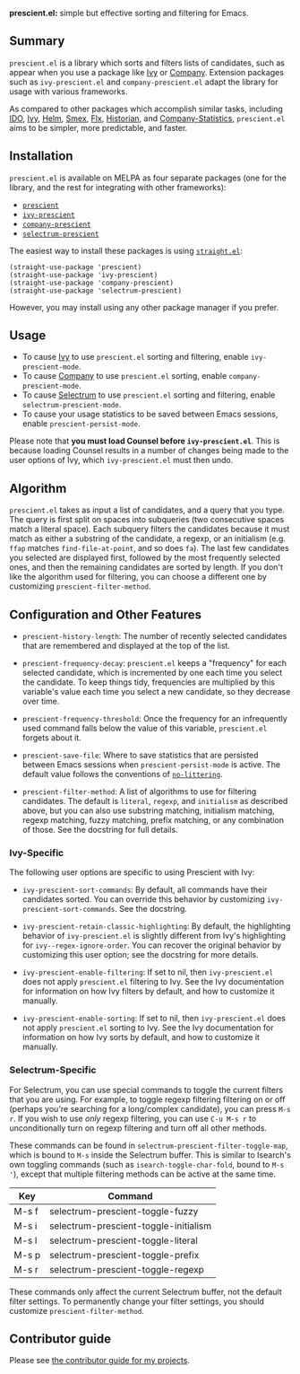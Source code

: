 **prescient.el:** simple but effective sorting and filtering for
Emacs.

## Summary

`prescient.el` is a library which sorts and filters lists of
candidates, such as appear when you use a package like [Ivy] or
[Company]. Extension packages such as `ivy-prescient.el` and
`company-prescient.el` adapt the library for usage with various
frameworks.

As compared to other packages which accomplish similar tasks,
including [IDO], [Ivy], [Helm], [Smex], [Flx], [Historian], and
[Company-Statistics], `prescient.el` aims to be simpler, more
predictable, and faster.

## Installation

`prescient.el` is available on MELPA as four separate packages (one
for the library, and the rest for integrating with other frameworks):

* [`prescient`](https://melpa.org/#/prescient)
* [`ivy-prescient`](https://melpa.org/#/ivy-prescient)
* [`company-prescient`](https://melpa.org/#/company-prescient)
* [`selectrum-prescient`](https://melpa.org/#/selectrum-prescient)

The easiest way to install these packages is using
[`straight.el`][straight.el]:

    (straight-use-package 'prescient)
    (straight-use-package 'ivy-prescient)
    (straight-use-package 'company-prescient)
    (straight-use-package 'selectrum-prescient)

However, you may install using any other package manager if you
prefer.

## Usage

* To cause [Ivy] to use `prescient.el` sorting and filtering, enable
  `ivy-prescient-mode`.
* To cause [Company] to use `prescient.el` sorting, enable
  `company-prescient-mode`.
* To cause [Selectrum] to use `prescient.el` sorting and filtering,
  enable `selectrum-prescient-mode`.
* To cause your usage statistics to be saved between Emacs sessions,
  enable `prescient-persist-mode`.

Please note that **you must load Counsel before `ivy-prescient.el`**.
This is because loading Counsel results in a number of changes being
made to the user options of Ivy, which `ivy-prescient.el` must then
undo.

## Algorithm

`prescient.el` takes as input a list of candidates, and a query that
you type. The query is first split on spaces into subqueries (two
consecutive spaces match a literal space). Each subquery filters the
candidates because it must match as either a substring of the
candidate, a regexp, or an initialism (e.g. `ffap` matches
`find-file-at-point`, and so does `fa`). The last few candidates you
selected are displayed first, followed by the most frequently selected
ones, and then the remaining candidates are sorted by length. If you
don't like the algorithm used for filtering, you can choose a
different one by customizing `prescient-filter-method`.

## Configuration and Other Features

* `prescient-history-length`: The number of recently selected
  candidates that are remembered and displayed at the top of the list.

* `prescient-frequency-decay`: `prescient.el` keeps a "frequency" for
  each selected candidate, which is incremented by one each time you
  select the candidate. To keep things tidy, frequencies are
  multiplied by this variable's value each time you select a new
  candidate, so they decrease over time.

* `prescient-frequency-threshold`: Once the frequency for an
  infrequently used command falls below the value of this variable,
  `prescient.el` forgets about it.

* `prescient-save-file`: Where to save statistics that are persisted
  between Emacs sessions when `prescient-persist-mode` is active. The
  default value follows the conventions of
  [`no-littering`][no-littering].

* `prescient-filter-method`: A list of algorithms to use for filtering
  candidates. The default is `literal`, `regexp`, and `initialism` as
  described above, but you can also use substring matching, initialism
  matching, regexp matching, fuzzy matching, prefix matching, or any
  combination of those. See the docstring for full details.

### Ivy-Specific
The following user options are specific to using Prescient with Ivy:

* `ivy-prescient-sort-commands`: By default, all commands have their
  candidates sorted. You can override this behavior by customizing
  `ivy-prescient-sort-commands`. See the docstring.

* `ivy-prescient-retain-classic-highlighting`: By default, the
  highlighting behavior of `ivy-prescient.el` is slightly different
  from Ivy's highlighting for `ivy--regex-ignore-order`. You can
  recover the original behavior by customizing this user option; see
  the docstring for more details.

* `ivy-prescient-enable-filtering`: If set to nil, then
  `ivy-prescient.el` does not apply `prescient.el` filtering to Ivy.
  See the Ivy documentation for information on how Ivy filters by
  default, and how to customize it manually.

* `ivy-prescient-enable-sorting`: If set to nil, then
  `ivy-prescient.el` does not apply `prescient.el` sorting to Ivy. See
  the Ivy documentation for information on how Ivy sorts by default,
  and how to customize it manually.

### Selectrum-Specific
For Selectrum, you can use special commands to toggle the current
filters that you are using. For example, to toggle regexp filtering
filtering on or off (perhaps you're searching for a long/complex
candidate), you can press `M-s r`. If you wish to use *only* regexp
filtering, you can use `C-u M-s r` to unconditionally turn on regexp
filtering and turn off all other methods.

These commands can be found in
`selectrum-prescient-filter-toggle-map`,
which is bound to `M-s` inside the Selectrum buffer. This is similar
to Isearch's own toggling commands (such as
`isearch-toggle-char-fold`, bound to `M-s '`), except that multiple
filtering methods can be active at the same time.

| Key   | Command                               |
|-------|---------------------------------------|
| M-s f | selectrum-prescient-toggle-fuzzy      |
| M-s i | selectrum-prescient-toggle-initialism |
| M-s l | selectrum-prescient-toggle-literal    |
| M-s p | selectrum-prescient-toggle-prefix     |
| M-s r | selectrum-prescient-toggle-regexp     |

These commands only affect the current Selectrum buffer, not the
default filter settings. To permanently change your filter settings,
you should customize `prescient-filter-method`.

## Contributor guide

Please see [the contributor guide for my
projects](https://github.com/raxod502/contributor-guide).

[company]: https://github.com/company-mode/company-mode
[company-statistics]: https://github.com/company-mode/company-statistics
[counsel]: https://github.com/abo-abo/swiper#counsel
[flx]: https://github.com/lewang/flx
[helm]: https://github.com/emacs-helm/helm
[historian]: https://github.com/PythonNut/historian.el
[ido]: https://www.gnu.org/software/emacs/manual/ido.html
[ivy]: https://github.com/abo-abo/swiper#ivy
[ivy-release]: https://github.com/abo-abo/swiper/issues/1664
[no-littering]: https://github.com/emacscollective/no-littering
[selectrum]: https://github.com/raxod502/selectrum
[smex]: https://github.com/nonsequitur/smex
[straight.el]: https://github.com/raxod502/straight.el
